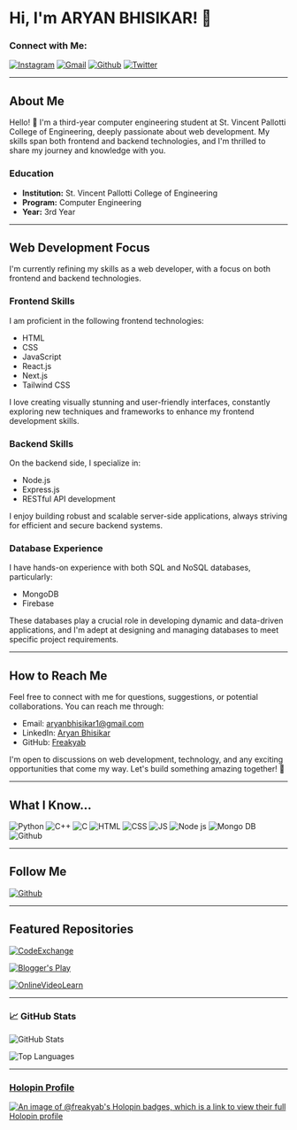 # Hi, I'm ARYAN BHISIKAR! 🚀


### Connect with Me:

[![Instagram](https://img.shields.io/badge/Instagram-pink?style=for-the-badge&logo=Instagram&logoColor=white)](https://www.instagram.com/aryan_bhisikar/?hl=en)
[![Gmail](https://img.shields.io/badge/Gmail-red?style=for-the-badge&logo=Gmail&logoColor=white)](mailto:aryanbhisikar1@gmail.com)
[![Github](https://img.shields.io/badge/Github-violet?style=for-the-badge&logo=Github&logoColor=black)](https://github.com/Freakyab)
[![Twitter](https://img.shields.io/badge/Twitter-blue?style=for-the-badge&logo=Twitter&logoColor=white)](https://twitter.com/AryanBhisikar)

---

## About Me

Hello! 👋 I'm a third-year computer engineering student at St. Vincent Pallotti College of Engineering, deeply passionate about web development. My skills span both frontend and backend technologies, and I'm thrilled to share my journey and knowledge with you.

### Education

- **Institution:** St. Vincent Pallotti College of Engineering
- **Program:** Computer Engineering
- **Year:** 3rd Year

---

## Web Development Focus

I'm currently refining my skills as a web developer, with a focus on both frontend and backend technologies.

### Frontend Skills

I am proficient in the following frontend technologies:

- HTML
- CSS
- JavaScript
- React.js
- Next.js
- Tailwind CSS

I love creating visually stunning and user-friendly interfaces, constantly exploring new techniques and frameworks to enhance my frontend development skills.

### Backend Skills

On the backend side, I specialize in:

- Node.js
- Express.js
- RESTful API development

I enjoy building robust and scalable server-side applications, always striving for efficient and secure backend systems.

### Database Experience

I have hands-on experience with both SQL and NoSQL databases, particularly:

- MongoDB
- Firebase

These databases play a crucial role in developing dynamic and data-driven applications, and I'm adept at designing and managing databases to meet specific project requirements.

---

## How to Reach Me

Feel free to connect with me for questions, suggestions, or potential collaborations. You can reach me through:

- Email: [aryanbhisikar1@gmail.com](mailto:aryanbhisikar1@gmail.com)
- LinkedIn: [Aryan Bhisikar](https://www.linkedin.com/in/aryanbhisikar/)
- GitHub: [Freakyab](https://github.com/Freakyab)

I'm open to discussions on web development, technology, and any exciting opportunities that come my way. Let's build something amazing together! 🚀

---

## What I Know...

![Python](https://img.shields.io/badge/python-%20-green?style=social&logo=python)
![C++](https://img.shields.io/badge/C++-%20-green?style=social&logo=C++)
![C](https://img.shields.io/badge/-%20-green?style=social&logo=C)
![HTML](https://img.shields.io/badge/HTML-%20-green?style=social&logo=html5) 
![CSS](https://img.shields.io/badge/Css-%20-green?style=social&logo=CSS3)
![JS](https://img.shields.io/badge/Javascript-%20-green?style=social&logo=Javascript)
![Node js](https://img.shields.io/badge/Nodejs-%20-green?style=social&logo=NodeJs)
![Mongo DB](https://img.shields.io/badge/Mongodb-%20-green?style=social&logo=Mongodb)
![Github](https://img.shields.io/badge/Github-%20-green?style=social&logo=Github)

---

## Follow Me

[![Github](https://img.shields.io/github/followers/Freakyab?label=Follow&style=social)](https://github.com/Freakyab)

---

## Featured Repositories

[![CodeExchange](https://github-readme-stats.vercel.app/api/pin/?username=Freakyab&repo=CodeExchange&theme=dracula)](https://github.com/Freakyab/CodeExchange)

[![Blogger's Play](https://github-readme-stats.vercel.app/api/pin/?username=Freakyab&repo=Blogger-s-Play&theme=dracula)](https://github.com/Freakyab/Blogger-s-Play) 

[![OnlineVideoLearn](https://github-readme-stats.vercel.app/api/pin/?username=Freakyab&repo=OnlineVideoLearn&theme=dracula)](https://github.com/Freakyab/OnlineVideoLearn)

---

### 📈 GitHub Stats

![GitHub Stats](https://github-readme-stats.vercel.app/api?username=Freakyab&theme=dracula&show_icons=true)

![Top Languages](https://github-readme-stats.vercel.app/api/top-langs/?username=Freakyab&theme=dracula&show_icons=true)

---

### [Holopin Profile](https://holopin.me/freakyab)
[![An image of @freakyab's Holopin badges, which is a link to view their full Holopin profile](https://holopin.me/freakyab)](https://holopin.io/@freakyab)
